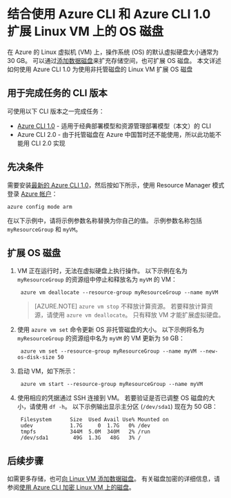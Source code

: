<properties
    pageTitle="使用 Azure CLI 1.0 扩展 Linux VM 上的 OS 磁盘 | Azure"
    description="了解如何使用 Azure CLI 1.0 和 Resource Manager 部署模型扩展 Linux VM 上的操作系统 (OS) 虚拟磁盘"
    services="virtual-machines-linux"
    documentationcenter=""
    author="iainfoulds"
    manager="timlt"
    editor=""
    translationtype="Human Translation" />
<tags
    ms.assetid=""
    ms.service="virtual-machines-linux"
    ms.devlang="na"
    ms.topic="article"
    ms.tgt_pltfrm="vm-linux"
    ms.workload="infrastructure"
    ms.date="02/10/2017"
    wacn.date="04/17/2017"
    ms.author="iainfou"
    ms.sourcegitcommit="e0e6e13098e42358a7eaf3a810930af750e724dd"
    ms.openlocfilehash="ac837ea672be97fe89ce7fc30833f3dad8e006e1"
    ms.lasthandoff="04/06/2017" />

# <a name="expand-os-disk-on-a-linux-vm-using-the-azure-cli-with-the-azure-cli-10"></a>结合使用 Azure CLI 和 Azure CLI 1.0 扩展 Linux VM 上的 OS 磁盘
在 Azure 的 Linux 虚拟机 (VM) 上，操作系统 (OS) 的默认虚拟硬盘大小通常为 30 GB。 可以通过[添加数据磁盘](/documentation/articles/virtual-machines-linux-add-disk/)来扩充存储空间，也可扩展 OS 磁盘。 本文详述如何使用 Azure CLI 1.0 为使用非托管磁盘的 Linux VM 扩展 OS 磁盘

## <a name="cli-versions-to-complete-the-task"></a>用于完成任务的 CLI 版本
可使用以下 CLI 版本之一完成任务：

- [Azure CLI 1.0](#prerequisites) - 适用于经典部署模型和资源管理部署模型（本文）的 CLI
- Azure CLI 2.0 - 由于托管磁盘在 Azure 中国暂时还不能使用，所以此功能不能用 CLI 2.0 实现

## <a name="prerequisites"></a>先决条件
需要安装[最新的 Azure CLI 1.0](/documentation/articles/cli-install-nodejs/)，然后按如下所示，使用 Resource Manager 模式登录 [Azure 帐户](/pricing/1rmb-trial/)：

    azure config mode arm

在以下示例中，请将示例参数名称替换为你自己的值。 示例参数名称包括 `myResourceGroup` 和 `myVM`。

## <a name="expand-os-disk"></a>扩展 OS 磁盘

1. VM 正在运行时，无法在虚拟硬盘上执行操作。 以下示例在名为 `myResourceGroup` 的资源组中停止和释放名为 `myVM` 的 VM：

        azure vm deallocate --resource-group myResourceGroup --name myVM

    > [AZURE.NOTE]
    > `azure vm stop` 不释放计算资源。 若要释放计算资源，请使用 `azure vm deallocate`。 只有释放 VM 才能扩展虚拟硬盘。

2. 使用 `azure vm set` 命令更新 OS 非托管磁盘的大小。 以下示例将名为 `myResourceGroup` 的资源组中名为 `myVM` 的 VM 更新为 `50` GB：

        azure vm set --resource-group myResourceGroup --name myVM --new-os-disk-size 50

3. 启动 VM，如下所示：

        azure vm start --resource-group myResourceGroup --name myVM

4. 使用相应的凭据通过 SSH 连接到 VM。 若要验证是否已调整 OS 磁盘的大小，请使用 `df -h`。 以下示例输出显示主分区 (`/dev/sda1`) 现在为 50 GB：

        Filesystem      Size  Used Avail Use% Mounted on
        udev            1.7G     0  1.7G   0% /dev
        tmpfs           344M  5.0M  340M   2% /run
        /dev/sda1        49G  1.3G   48G   3% /

## <a name="next-steps"></a>后续步骤
如需更多存储，也可[向 Linux VM 添加数据磁盘](/documentation/articles/virtual-machines-linux-add-disk/)。 有关磁盘加密的详细信息，请参阅[使用 Azure CLI 加密 Linux VM 上的磁盘](/documentation/articles/virtual-machines-linux-encrypt-disks/)。